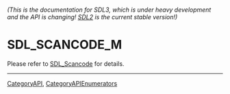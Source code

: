###### (This is the documentation for SDL3, which is under heavy development and the API is changing! [SDL2](https://wiki.libsdl.org/SDL2/) is the current stable version!)
# SDL_SCANCODE_M

Please refer to [SDL_Scancode](SDL_Scancode) for details.

----
[CategoryAPI](CategoryAPI), [CategoryAPIEnumerators](CategoryAPIEnumerators)

